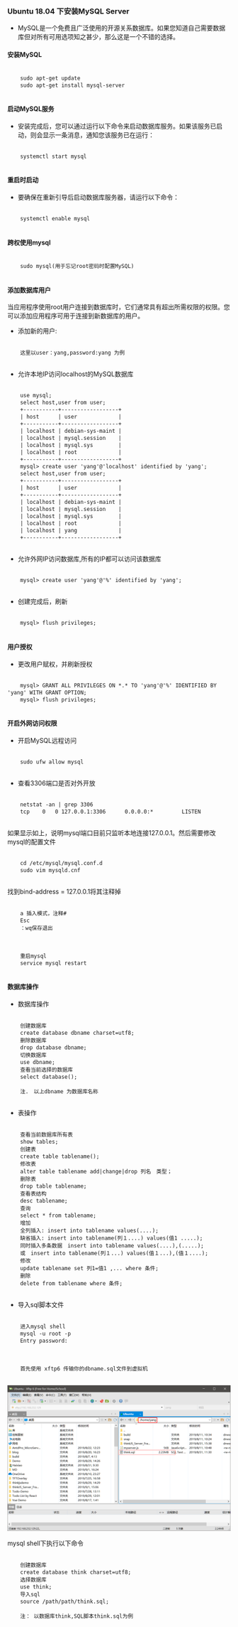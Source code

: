 ### Ubuntu 18.04 下安装MySQL Server
+ MySQL是一个免费且广泛使用的开源关系数据库。如果您知道自己需要数据库但对所有可用选项知之甚少，那么这是一个不错的选择。

#### 安装MySQL
<pre>
<code>
    sudo apt-get update
    sudo apt-get install mysql-server
</code>
</pre>

#### 启动MySQL服务
+ 安装完成后，您可以通过运行以下命令来启动数据库服务。如果该服务已启动，则会显示一条消息，通知您该服务已在运行：
<pre>
<code>
    systemctl start mysql
</code>
</pre>

#### 重启时启动
+ 要确保在重新引导后启动数据库服务器，请运行以下命令：
<pre>
<code>
    systemctl enable mysql
</code>
</pre>

#### 跨权使用mysql
<pre>
<code>
    sudo mysql(用于忘记root密码时配置MySQL)
</code>
</pre>

#### 添加数据库用户
当应用程序使用root用户连接到数据库时，它们通常具有超出所需权限的权限。您可以添加应用程序可用于连接到新数据库的用户。

+ 添加新的用户:
<pre>
<code>
    这里以user：yang,password:yang 为例
</code>
</pre>
+ 允许本地IP访问localhost的MySQL数据库
<pre>
<code>
    use mysql;
    select host,user from user;
    +-----------+------------------+
    | host      | user             |
    +-----------+------------------+
    | localhost | debian-sys-maint |
    | localhost | mysql.session    |
    | localhost | mysql.sys        |
    | localhost | root             |
    +-----------+------------------+
    mysql> create user 'yang'@'localhost' identified by 'yang';
    select host,user from user;
    +-----------+------------------+
    | host      | user             |
    +-----------+------------------+
    | localhost | debian-sys-maint |
    | localhost | mysql.session    |
    | localhost | mysql.sys        |
    | localhost | root             |
    | localhost | yang             |
    +-----------+------------------+
</code>
</pre>
+ 允许外网IP访问数据库,所有的IP都可以访问该数据库
<pre>
<code>
    mysql> create user 'yang'@'%' identified by 'yang';
</code>
</pre>
+ 创建完成后，刷新
<pre>
<code>
    mysql> flush privileges;
</code>
</pre>

#### 用户授权
+ 更改用户赋权，并刷新授权
<pre>
<code>
    mysql> GRANT ALL PRIVILEGES ON *.* TO 'yang'@'%' IDENTIFIED BY 'yang' WITH GRANT OPTION;
    mysql> flush privileges;
</code>
</pre>

#### 开启外网访问权限
+ 开启MySQL远程访问
<pre>
<code>
    sudo ufw allow mysql
</code>
</pre>
+ 查看3306端口是否对外开放
<pre>
<code>
    netstat -an | grep 3306
    tcp    0   0 127.0.0.1:3306      0.0.0.0:*         LISTEN
</code>
</pre>
如果显示如上，说明mysql端口目前只监听本地连接127.0.0.1。然后需要修改mysql的配置文件
<pre>
<code>
    cd /etc/mysql/mysql.conf.d
    sudo vim mysqld.cnf
</code>
</pre>
找到bind-address = 127.0.0.1将其注释掉
<pre>
<code>
    a 插入模式，注释#
    Esc 
    ：wq保存退出
</code>
</pre>
<pre>
<code>
    重启mysql
    service mysql restart
</code>
</pre>

#### 数据库操作
+ 数据库操作
<pre>
<code>
    创建数据库
    create database dbname charset=utf8;
    删除数据库
    drop database dbname;
    切换数据库
    use dbname;
    查看当前选择的数据库
    select database();
    
    注.　以上dbname 为数据库名称
</code>
</pre>
+ 表操作
<pre>
<code>
    查看当前数据库所有表
    show tables;
    创建表
    create table tablename();
    修改表
    alter table tablename add|change|drop 列名　类型；
    删除表
    drop table tablename;
    查看表结构
    desc tablename;
    查询
    select * from tablename;
    增加
    全列插入: insert into tablename values(....);
    缺省插入: insert into tablename(列１....) values(值1 .....);
    同时插入多条数据　insert into tablename values(....),(.....);
    或　insert into tablename(列１...) values(值１...),(值１....);
    修改
    update tablename set 列1=值1 ,... where 条件;
    删除
    delete from tablename where 条件;
</code>
</pre> 
+ 导入sql脚本文件
<pre>
<code>
    进入mysql shell
    mysql -u root -p
    Entry password:
</code>
</pre>
<pre>
<code>
    首先使用 xftp6 传输你的dbname.sql文件到虚拟机
</code>
</pre>
![Xshell](png/Xshell.png)

mysql shell下执行以下命令
<pre>
<code>
    创建数据库
    create database think charset=utf8;
    选择数据库
    use think;
    导入sql
    source /path/path/think.sql;
    
    注： 以数据库think,SQL脚本think.sql为例
</code>
</pre>
